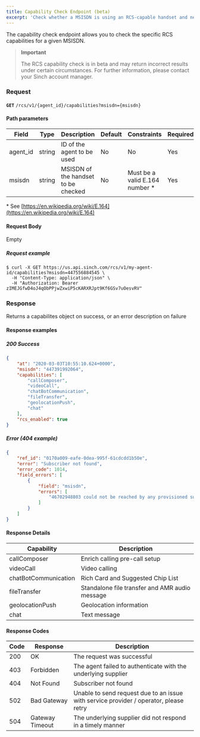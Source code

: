 ```yaml
---
title: Capability Check Endpoint (beta)
excerpt: 'Check whether a MSISDN is using an RCS-capable handset and network'
---
```



The capability check endpoint allows you to check the specific RCS capabilities for a given MSISDN.

> **Important**
>
> The RCS capability check is in beta and may return incorrect results under certain circumstances. For further information, please contact your Sinch account manager.


### Request

**`GET`** `/rcs/v1/{agent_id}/capabilities?msisdn={msisdn}`

#### Path parameters

| Field     | Type   | Description                          | Default | Constraints                   | Required |
| --------- | ------ | -------------------------------------| ------- | ----------------------------- | -------- |
| agent\_id | string | ID of the agent to be used           | No      | No                            | Yes      |
| msisdn    | string | MSISDN of the handset to be checked  | No      | Must be a valid E.164 number * | Yes      |

\* See [https://en.wikipedia.org/wiki/E.164](https://en.wikipedia.org/wiki/E.164)

#### Request Body

Empty

##### Request example

```curl
$ curl -X GET https://us.api.sinch.com/rcs/v1/my-agent-id/capabilities?msisdn=447556884545 \
  -H "Content-Type: application/json" \
  -H "Authorization: Bearer zIMEJGfwD4oJ4qObPPjwZxwiP5cKARXRJpt9Kf6GSv7uOesvRV"
```

### Response
Returns a capabilites object on success, or an error description on failure

#### Response examples

##### 200 Success

```json
{
    "at": "2020-03-03T10:55:10.624+0000",
    "msisdn": "447391992064",
    "capabilities": [
        "callComposer",
        "videoCall",
        "chatBotCommunication",
        "fileTransfer",
        "geolocationPush",
        "chat"
    ],
    "rcs_enabled": true
}
```

##### Error (404 example)

```json
{
    "ref_id": "0170a009-eafe-0dea-995f-61cdcdd1b50e",
    "error": "Subscriber not found",
    "error_code": 1014,
    "field_errors": [
        {
            "field": "msisdn",
            "errors": [
                "46702948803 could not be reached by any provisioned supplier"
            ]
        }
    ]
}
```
#### Response Details

| Capability            | Description                                       |
| --------------------- | ------------------------------------------------- |
| callComposer          | Enrich calling pre-call setup                     |
| videoCall             | Video calling                                     |
| chatBotCommunication  | Rich Card and Suggested Chip List                 |
| fileTransfer          | Standalone file transfer and AMR audio message    |
| geolocationPush       | Geolocation information                           |
| chat                  | Text message                                      |

#### Response Codes

| Code      | Response          | Description                                                                           |
| --------- | ----------------- | ------------------------------------------------------------------------------------- |
| 200       | OK                | The request was successful                                                            |
| 403       | Forbidden         | The agent failed to authenticate with the underlying supplier                         |
| 404       | Not Found         | Subscriber not found                                                                  |
| 502       | Bad Gateway       | Unable to send request due to an issue with service provider / operator, please retry |
| 504       | Gateway Timeout   | The underlying supplier did not respond in a timely manner                            |